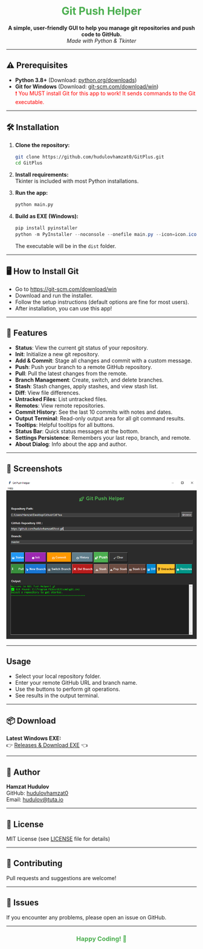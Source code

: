 <h1 align="center"> <span style="color:#4CAF50;">Git Push Helper</span> </h1>

<p align="center">
  <b>A simple, user-friendly GUI to help you manage git repositories and push code to GitHub.</b><br>
  <i>Made with Python & Tkinter</i>
</p>

---

## ⚠️ Prerequisites

- <b>Python 3.8+</b> (Download: <a href="https://www.python.org/downloads/">python.org/downloads</a>)
- <b>Git for Windows</b> (Download: <a href="https://git-scm.com/download/win">git-scm.com/download/win</a>)  
  <span style="color:red;">❗ You MUST install Git for this app to work! It sends commands to the Git executable.</span>

---

## 🛠️ Installation

1. **Clone the repository:**
   ```bash
   git clone https://github.com/hudulovhamzat0/GitPlus.git
   cd GitPlus
   ```

2. **Install requirements:**  
   Tkinter is included with most Python installations.

3. **Run the app:**
   ```bash
   python main.py
   ```

4. **Build as EXE (Windows):**
   ```powershell
   pip install pyinstaller
   python -m PyInstaller --noconsole --onefile main.py --icon=icon.ico
   ```
   The executable will be in the `dist` folder.

---

## 🖥️ How to Install Git

- Go to <a href="https://git-scm.com/download/win">https://git-scm.com/download/win</a>
- Download and run the installer.
- Follow the setup instructions (default options are fine for most users).
- After installation, you can use this app!

---

## 🎯 Features

- <b>Status</b>: View the current git status of your repository.
- <b>Init</b>: Initialize a new git repository.
- <b>Add & Commit</b>: Stage all changes and commit with a custom message.
- <b>Push</b>: Push your branch to a remote GitHub repository.
- <b>Pull</b>: Pull the latest changes from the remote.
- <b>Branch Management</b>: Create, switch, and delete branches.
- <b>Stash</b>: Stash changes, apply stashes, and view stash list.
- <b>Diff</b>: View file differences.
- <b>Untracked Files</b>: List untracked files.
- <b>Remotes</b>: View remote repositories.
- <b>Commit History</b>: See the last 10 commits with notes and dates.
- <b>Output Terminal</b>: Read-only output area for all git command results.
- <b>Tooltips</b>: Helpful tooltips for all buttons.
- <b>Status Bar</b>: Quick status messages at the bottom.
- <b>Settings Persistence</b>: Remembers your last repo, branch, and remote.
- <b>About Dialog</b>: Info about the app and author.

---

## 📸 Screenshots

<img src="photo.png" alt="Main UI" width="700"/>


---

## Usage

- Select your local repository folder.
- Enter your remote GitHub URL and branch name.
- Use the buttons to perform git operations.
- See results in the output terminal.

---

## 📦 Download

**Latest Windows EXE:**  
👉 [Releases & Download EXE](https://github.com/hudulovhamzat0/GitPlus/releases) 👈

---

## 👤 Author

**Hamzat Hudulov**  
GitHub: [hudulovhamzat0](https://github.com/hudulovhamzat0)  
Email: hudulov@tuta.io

---

## 📄 License

MIT License (see [LICENSE](LICENSE) file for details)

---

## 🤝 Contributing

Pull requests and suggestions are welcome!

---

## 🐞 Issues

If you encounter any problems, please open an issue on GitHub.

---

<h3 align="center" style="color:#4CAF50;">Happy Coding! 🚀</h3>
